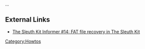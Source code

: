 ...

## External Links

- [The Sleuth Kit Informer \#14: FAT file recovery in The Sleuth
  Kit](http://www.sleuthkit.org/informer/sleuthkit-informer-14.html)

[Category:Howtos](Category:Howtos "wikilink")